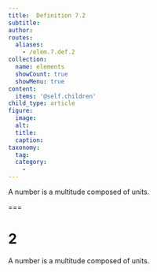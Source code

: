 ```yaml
---
title:  Definition 7.2
subtitle: 
author:
routes:
  aliases:
    - /elem.7.def.2
collection:
  name: elements
  showCount: true
  showMenu: true
content:
  items: '@self.children'
child_type: article
figure:
  image:
  alt:
  title:
  caption:
taxonomy:
  tag:
  category:
    - 
---
```


<p> A <hi rend="bold">number</hi> is a multitude composed of units.</p>

===

<h1>2</h1>
<p> A <span class="bold">number</span> is a multitude composed of units.</p>
